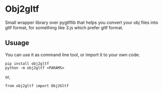 # Obj2gltf
Small wrapper library over pygtlflib that helps you convert your obj files into gtlf format, for something like 3.js which prefer gltf format.

## Usuage
You can use it as command line tool, or import it to your own code.
```
pip install obj2gltf
python -m obj2gltf <PARAMS>
```
or,
```
from obj2gltf import Obj2Gltf
```
